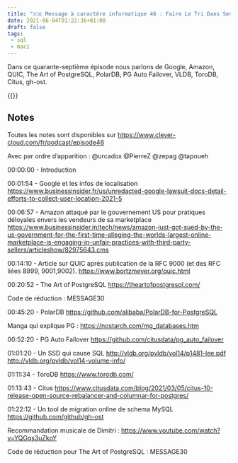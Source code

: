 ```yaml
---
title: "🇫🇷 Message à caractère informatique 46 : Faire Le Tri Dans Ses Relations"
date: 2021-06-04T01:22:36+01:00
draft: false
tags:
 - sql
 - maci
---
```


Dans ce quarante-septième épisode nous parlons de Google, Amazon, QUIC, The Art of PostgreSQL, PolarDB, PG Auto Failover, VLDB, ToroDB, Citus, gh-ost.

{{<youtube NiHEwgCN7y4>}}

## Notes

Toutes les notes sont disponibles sur https://www.clever-cloud.com/fr/podcast/episode46

Avec par ordre d’apparition : @urcadox @PierreZ @zepag @tapoueh

00:00:00 - Introduction

00:01:54 - Google et les infos de localisation https://www.businessinsider.fr/us/unredacted-google-lawsuit-docs-detail-efforts-to-collect-user-location-2021-5

00:06:57 - Amazon attaqué par le gouvernement US pour pratiques déloyales envers les vendeurs de sa marketplace https://www.businessinsider.in/tech/news/amazon-just-got-sued-by-the-us-government-for-the-first-time-alleging-the-worlds-largest-online-marketplace-is-engaging-in-unfair-practices-with-third-party-sellers/articleshow/82975643.cms

00:14:10 - Article sur QUIC après publication de la RFC 9000 (et des RFC liées 8999, 9001,9002). https://www.bortzmeyer.org/quic.html

00:20:52 - The Art of PostgreSQL https://theartofpostgresql.com/

Code de réduction : MESSAGE30

00:45:20 - PolarDB https://github.com/alibaba/PolarDB-for-PostgreSQL

Manga qui explique PG : https://nostarch.com/mg_databases.htm

00:52:20 - PG Auto Failover https://github.com/citusdata/pg_auto_failover

01:01:20 - Un SSD qui cause SQL http://vldb.org/pvldb/vol14/p1481-lee.pdf http://vldb.org/pvldb/vol14-volume-info/

01:11:34 - ToroDB https://www.torodb.com/

01:13:43 - Citus https://www.citusdata.com/blog/2021/03/05/citus-10-release-open-source-rebalancer-and-columnar-for-postgres/

01:22:12 - Un tool de migration online de schema MySQL https://github.com/github/gh-ost

Recommandation musicale de Dimitri : https://www.youtube.com/watch?v=YQGqs3uZkoY

Code de réduction pour The Art of PostgreSQL : MESSAGE30

